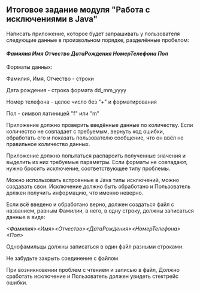 ## Итоговое задание модуля "Работа с исключениями в Java" ##

Написать приложение, которое будет запрашивать у пользователя следующие данные в 
произвольном порядке, разделённые пробелом:

#### *Фамилия Имя Отчество ДатаРождения НомерТелефона Пол* ####

Форматы данных:

Фамилия, Имя, Отчество - строки

Дата рождения - строка формата dd_mm_yyyy

Номер телефона - целое число без "+" и форматирования

Пол - символ латиницей "f" или "m"

Приложение должно проверить введённые данные по количеству. Если количество не совпадает
с требуемым, вернуть код ошибки, обработать его и показать пользователю сообщение, что он 
ввёл не правильное количество данных.

Приложение должно попытаться распарсить полученные значения и выделить из них требуемые параметры. 
Если форматы не совпадают, нужно бросить исключение, соответствующее типу проблемы.

Можно использовать встроенные в Java типы исключений, можно создавать свои. Исключение должно быть обработано и 
Пользователь должен получить информацию, что именно неверно.

Если всё введено и обработано верно, должен создаться файл с названием, равным Фамилии, в него, в одну строку, должны 
записаться данные в виде:

*<Фамилия><Имя><Отчество><ДатаРождения><НомерТелефона><Пол>*

Однофамильцы должны записаться в один файл разными строками.

Не забудьте закрыть соединение с файлом

При возникновении проблем с чтением и записью в файл, Должно сработать исключение и Пользователь должен увидеть 
стектрейс ошибки.

